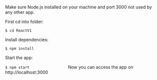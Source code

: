 Make sure Node.js installed on your machine and port 3000 not used by any other app.

First cd into folder:

``
$ cd ReactV1                  
``

Install dependencies:

``
$ npm install                 
``

Start the app:

``
$ npm start                 
``
Now you can access the app on http://localhost:3000 
